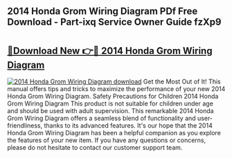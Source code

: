 ## 2014 Honda Grom Wiring Diagram PDf Free Download - Part-ixq Service Owner Guide fzXp9

# <h2><a href="http://dfnr39k.blite.top/?on=2014+Honda+Grom+Wiring+Diagram">🔗Download New 👉🔴 2014 Honda Grom Wiring Diagram</a></h2>

[![2014 Honda Grom Wiring Diagram download](https://i.imgur.com/lujVjoI.png)](http://dfnr39k.blite.top/?on=2014+Honda+Grom+Wiring+Diagram)
Get the Most Out of It! This manual offers tips and tricks to maximize the performance of your new 2014 Honda Grom Wiring Diagram. Safety Precautions for Children 2014 Honda Grom Wiring Diagram This product is not suitable for children under age and should be used with adult supervision. This remarkable 2014 Honda Grom Wiring Diagram offers a seamless blend of functionality and user-friendliness, thanks to its advanced features. It's our hope that the 2014 Honda Grom Wiring Diagram has been a helpful companion as you explore the features of your new item. If you have any questions or concerns, please do not hesitate to contact our customer support team.
